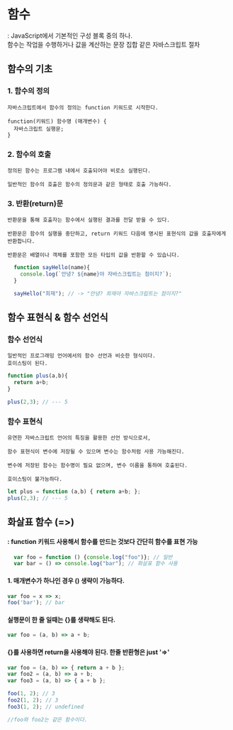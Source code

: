 # 함수
: JavaScript에서 기본적인 구성 블록 중의 하나.<br>
  함수는 작업을 수행하거나 값을 계산하는 문장 집합 같은 자바스크립트 절차

## 함수의 기초
  ### 1. 함수의 정의
    자바스크립트에서 함수의 정의는 function 키워드로 시작한다.

    function(키워드) 함수명 (매개변수) {
      자바스크립트 실행문;
    }
  
  
  ### 2. 함수의 호출
    정의된 함수는 프로그램 내에서 호출되어야 비로소 실행된다.
    
    일반적인 함수의 호출은 함수의 정의문과 같은 형태로 호출 가능하다.
  
  ### 3. 반환(return)문
    반환문을 통해 호출자는 함수에서 실행된 결과를 전달 받을 수 있다.
    
    반환문은 함수의 실행을 중단하고, return 키워드 다음에 명시된 표현식의 값을 호출자에게 반환합니다.
    
    반환문은 배열이나 객체를 포함한 모든 타입의 값을 반환할 수 있습니다.
  
  ```javascript
    function sayHello(name){
      console.log(`안녕? ${name}야 자바스크립트는 첨이지?`);
    }

    sayHello("희재"); // -> "안녕? 희재야 자바스크립트는 첨이지?"
  ```
  
  
## 함수 표현식 & 함수 선언식
  ### 함수 선언식
    일반적인 프로그래밍 언어에서의 함수 선언과 비슷한 형식이다.
    호이스팅이 된다.
  
  ```javascript
  function plus(a,b){
    return a+b;
  }
  
  plus(2,3); // --- 5
  ```
  ### 함수 표현식
    유연한 자바스크립트 언어의 특징을 활용한 선언 방식으로서,
    
    함수 표현식이 변수에 저장될 수 있으며 변수는 함수처럼 사용 가능해진다.
    
    변수에 저장된 함수는 함수명이 필요 없으며, 변수 이름을 통하여 호출된다.
    
    호이스팅이 불가능하다.
  
  ```javascript
  let plus = function (a,b) { return a+b; };
  plus(2,3); // --- 5
  ```
  
  

## 화살표 함수 (=>)
#### : function 키워드 사용해서 함수를 만드는 것보다 간단히 함수를 표현 가능
```javascript
  var foo = function () {console.log("foo")}; // 일반 
  var bar = () => console.log("bar"); // 화살표 함수 사용
```
#### 1. 매개변수가 하나인 경우 () 생략이 가능하다.
```javascript
var foo = x => x;
foo('bar'); // bar
```

#### 실행문이 한 줄 일때는 {}를 생략해도 된다.
```javascript
var foo = (a, b) => a + b;
```

#### {}를 사용하면 return을 사용해야 된다. 한줄 반환형은 just '=>'
```javascript
var foo = (a, b) => { return a + b }; 
var foo2 = (a, b) => a + b;
var foo3 = (a, b) => { a + b }; 

foo(1, 2); // 3
foo2(1, 2); // 3
foo3(1, 2); // undefined

//foo와 foo2는 같은 함수이다.
```


